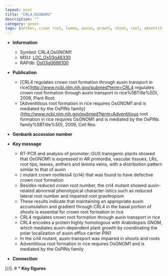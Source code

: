 ```yaml
---
layout: post
title: "CRL4,OsGNOM1"
description: ""
category: genes
tags: [anther, crown root, lemma, auxin, growth, shoot, root, adventitious root, lateral root, crown]
---
```


* **Information**  
    + Symbol: CRL4,OsGNOM1  
    + MSU: [LOC_Os03g46330](http://rice.plantbiology.msu.edu/cgi-bin/ORF_infopage.cgi?orf=LOC_Os03g46330)  
    + RAPdb: [Os03g0666100](http://rapdb.dna.affrc.go.jp/viewer/gbrowse_details/irgsp1?name=Os03g0666100)  

* **Publication**  
    + [CRL4 regulates crown root formation through auxin transport in rice](http://www.ncbi.nlm.nih.gov/pubmed?term=CRL4 regulates crown root formation through auxin transport in rice%5BTitle%5D), 2008, Plant Root.
    + [Adventitious root formation in rice requires OsGNOM1 and is mediated by the OsPINs family](http://www.ncbi.nlm.nih.gov/pubmed?term=Adventitious root formation in rice requires OsGNOM1 and is mediated by the OsPINs family%5BTitle%5D), 2009, Cell Res.

* **Genbank accession number**  

* **Key message**  
    + RT-PCR and analysis of promoter::GUS transgenic plants showed that OsGNOM1 is expressed in AR primordia, vascular tissues, LRs, root tips, leaves, anthers and lemma veins, with a distribution pattern similar to that of auxin
    + ) mutant crown rootless4 (crl4) that was found to have defective crown root formation
    + Besides reduced crown root number, the crl4 mutant showed auxin-related abnormal phenotypical character-istics such as reduced lateral root number and impaired root gravitropism
    + These results indicate that maintaining an appropriate auxin accumulation and gradient through CRL4 in the basal portion of shoots is essential for crown root formation in rice
    + CRL4 regulates crown root formation through auxin transport in rice
    + CRL4 encodes a protein highly homologous with Arabidopsis GNOM, which mediates auxin-dependent plant growth by coordinating the polar localization of auxin efflux carrier PIN1
    + In the crl4 mutant, auxin transport was impaired in shoots and roots
    + Adventitious root formation in rice requires OsGNOM1 and is mediated by the OsPINs family

* **Connection**  

[//]: # * **Key figures**  


